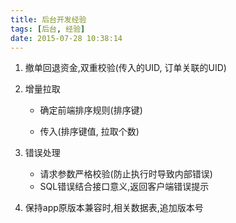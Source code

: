 ```yaml
---
title: 后台开发经验
tags: [后台, 经验]
date: 2015-07-28 10:38:14
---
```


1.  撤单回退资金,双重校验(传入的UID, 订单关联的UID)

1.  增量拉取

    -   确定前端排序规则(排序键)

    -   传入(排序键值, 拉取个数)

1.  错误处理

    -   请求参数严格校验(防止执行时导致内部错误)
    -   SQL错误结合接口意义,返回客户端错误提示

1.  保持app原版本兼容时,相关数据表,追加版本号
